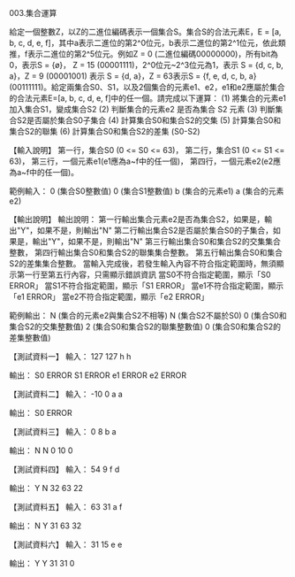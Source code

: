003.集合運算

給定一個整數Z，以Z的二進位編碼表示一個集合S。集合S的合法元素E，E = [a, b, c, d, e, f]，其中a表示二進位的第2^0位元，b表示二進位的第2^1位元，依此類推，f表示二進位的第2^5位元。例如Z = 0 (二進位編碼00000000)，所有bit為0，表示S = {ø}， Z = 15 (00001111)，2^0位元~2^3位元為1，表示 S = {d, c, b, a}，Z = 9 (00001001) 表示 S = {d, a}，Z = 63表示S = {f, e, d, c, b, a}(00111111)。給定兩集合S0、S1，以及2個集合的元素e1、e2，e1和e2應屬於集合的合法元素E=[a, b, c, d, e, f]中的任一個。請完成以下運算：
(1) 將集合的元素e1加入集合S1，變成集合S2
(2) 判斷集合的元素e2 是否為集合 S2 元素
(3) 判斷集合S2是否屬於集合S0子集合
(4) 計算集合S0和集合S2的交集
(5) 計算集合S0和集合S2的聯集
(6) 計算集合S0和集合S2的差集 (S0-S2)

【輸入說明】
第一行，集合S0 (0 <= S0 <= 63)，
第二行，集合S1 (0 <= S1 <= 63)，
第三行，一個元素e1(e1應為a~f中的任一個)，
第四行，一個元素e2(e2應為a~f中的任一個)。

範例輸入：
0 (集合S0整數值)
0 (集合S1整數值)
b (集合的元素e1)
a (集合的元素e2)

【輸出說明】
輸出說明：
第一行輸出集合元素e2是否為集合S2，如果是，輸出"Y"，如果不是，則輸出"N"
第二行輸出集合S2是否屬於集合S0的子集合，如果是，輸出"Y"，如果不是，則輸出"N"
第三行輸出集合S0和集合S2的交集集合整數，
第四行輸出集合S0和集合S2的聯集集合整數。
第五行輸出集合S0和集合S2的差集集合整數。
當輸入完成後，若發生輸入內容不符合指定範圍時，無須顯示第一行至第五行內容，只需顯示錯誤資訊
當S0不符合指定範圍，顯示「S0 ERROR」
當S1不符合指定範圍，顯示「S1 ERROR」
當e1不符合指定範圍，顯示「e1 ERROR」
當e2不符合指定範圍，顯示「e2 ERROR」


範例輸出：
N (集合的元素e2與集合S2不相等)
N (集合S2不屬於S0)
0 (集合S0和集合S2的交集整數值)
2 (集合S0和集合S2的聯集整數值)
0 (集合S0和集合S2的差集整數值)

【測試資料一】
輸入：
127
127
h
h

輸出：
S0 ERROR
S1 ERROR
e1 ERROR
e2 ERROR

【測試資料二】
輸入：
-10
0
a
a

輸出：
S0 ERROR

【測試資料三】
輸入：
0
8
b
a

輸出：
N
N
0
10
0

【測試資料四】
輸入：
54
9
f
d

輸出：
Y
N
32
63
22

【測試資料五】
輸入：
63
31
a
f

輸出：
N
Y
31
63
32

【測試資料六】
輸入：
31
15
e
e

輸出：
Y
Y
31
31
0